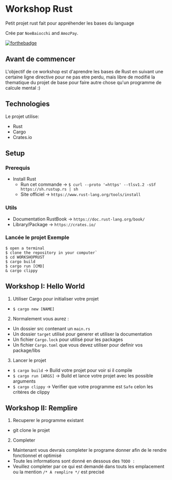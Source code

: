 # Workshop Rust

Petit projet rust fait pour appréhender les bases du language

Crée par `NoeBaiocchi` and `AmozPay`.

[![forthebadge](https://forthebadge.com/images/badges/built-with-love.svg)](https://forthebadge.com)

## Avant de commencer

L'objectif de ce workshop est d'aprendre les bases de Rust en suivant une certaine ligne directive pour ne pas etre perdu,
mais libre de modifié la thematique du projet de base pour faire autre chose qu'un programme de calcule mental :)

## Technologies
Le projet utilise:
* Rust
* Cargo
* Crates.io
	
## Setup

### Prerequis
* Install Rust 
	*  Run cet commande -> ```$ curl --proto '=https' --tlsv1.2 -sSf https://sh.rustup.rs | sh```
	*  Site officiel -> `https://www.rust-lang.org/tools/install`

### Utils
* Documentation RustBook -> `https://doc.rust-lang.org/book/`
* Library/Package -> `https://crates.io/`


### Lancée le projet Exemple
```
$ open a terminal
$ clone the repository in your computer`
$ cd WORKSHOPRUST
$ cargo build
$ cargo run [CMD]
& cargo clippy
```
## Workshop I: Hello World

1) Utiliser Cargo pour initialiser votre projet
*	```$ cargo new [NAME] ```

2) Normalement vous aurez :
*	Un dossier src contenant un `main.rs`
*	Un dossier `target` utilisé pour generer et utiliser la documentation
*	Un fichier `Cargo.lock` pour utilisé pour les packages
*	Un fichier `Cargo.toml` que vous devez utiliser pour definir vos package/libs

3) Lancer le projet
* 	```$ cargo build``` -> Build votre projet pour voir si il compile
*	```$ cargo run [ARGS]``` -> Build et lance votre projet avec les possible arguments
*	```$ cargo clippy``` -> Verifier que votre programme est `Safe` celon les critéres de clippy


## Workshop II: Remplire

1) Recuperer le programme existant
*	git clone le projet

2) Completer
*	Maintenant vous devrais completer le programe donner afin de le rendre fonctionnel et optimisé
*	Toute les informations sont donné en dessous des `TODO :`
*	Veuillez completer par ce qui est demandé dans touts les emplacement ou la mention `/* A remplire */` est precisé